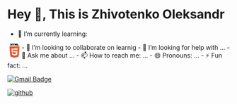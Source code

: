 # Hey 👋, This is Zhivotenko Oleksandr



- 🌱 I’m currently learning:
 <img align="left" alt="HTML5" width="32px" src="https://raw.githubusercontent.com/github/explore/80688e429a7d4ef2fca1e82350fe8e3517d3494d/topics/html/html.png" />
- 👯 I’m looking to collaborate on learnig
- 🤔 I’m looking for help with ...
- 💬 Ask me about ...
- 📫 How to reach me: ...
- 😄 Pronouns: ...
- ⚡ Fun fact: ...

[![Gmail Badge](https://img.shields.io/badge/-zhivotenko.a.s@gmail.com-c14438?style=flat&logo=Gmail&logoColor=white&link=mailto:zhivotenko.a.s@gmail.com)](mailto:zhivotenko.a.s@gmail.com) 

[<img src='https://cdn.jsdelivr.net/npm/simple-icons@3.0.1/icons/github.svg' alt='github' height='40'>](https://github.com/ZhivotenkoAlex)  



